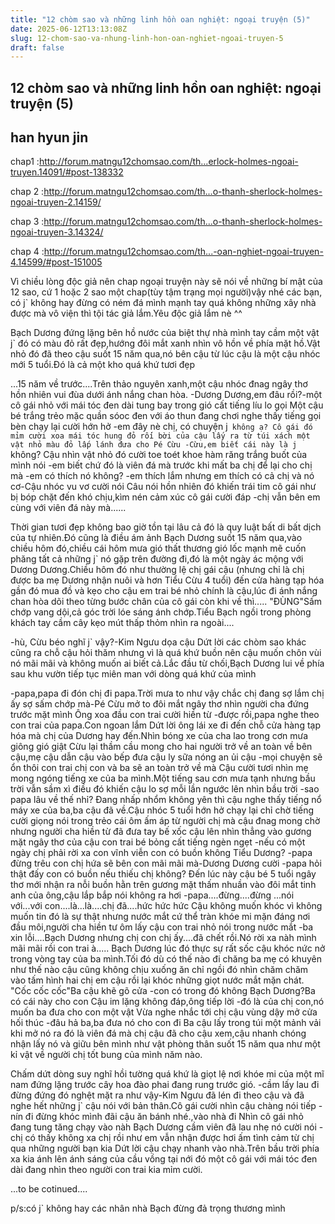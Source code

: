 ```yaml
---
title: "12 chòm sao và những linh hồn oan nghiệt: ngoại truyện (5)"
date: 2025-06-12T13:13:08Z
slug: 12-chom-sao-va-nhung-linh-hon-oan-nghiet-ngoai-truyen-5
draft: false
---
```


## 12 chòm sao và những linh hồn oan nghiệt: ngoại truyện (5)

## han hyun jin

chap1 :http://forum.matngu12chomsao.com/th...erlock-holmes-ngoai-truyen.14091/#post-138332
 
chap 2 :http://forum.matngu12chomsao.com/th...o-thanh-sherlock-holmes-ngoai-truyen-2.14159/
 
chap 3 :http://forum.matngu12chomsao.com/th...o-thanh-sherlock-holmes-ngoai-truyen-3.14324/
 
chap 4 :http://forum.matngu12chomsao.com/th...-oan-nghiet-ngoai-truyen-4.14599/#post-151005
 
Vì chiều lòng độc giả nên chap ngoại truyện này sẽ nói về những bí mật của 12 sao, cứ 1 hoặc 2 sao một chap(tùy tậm trạng mọi người)vậy nhé các bạn, có j` không hay đừng có ném đá mình mạnh tay quá không những xây nhà được mà vô viện thì tội tác giả lắm.Yêu độc giả lắm nè ^^
 
Bạch Dương đứng lặng bên hồ nước của biệt thự nhà mình tay cầm một vật j` đó có màu đỏ rất đẹp,hướng đôi mắt xanh nhìn vô hồn về phía mặt hồ.Vật nhỏ đó đã theo cậu suốt 15 năm qua,nó bên cậu từ lúc cậu là một cậu nhóc mới 5 tuổi.Đó là cả một kho quá khứ tươi đẹp
 
...15 năm về trước....Trên thảo nguyên xanh,một cậu nhóc đnag ngây thơ hồn nhiên vui đùa dưới ánh nắng chan hòa.
-Dương Dương,em đâu rồi?-một cô gái nhỏ với mái tóc đen dài tung bay trong gió cất tiếng líu lo gọi
Một cậu bé trắng trẻo mặc quần sóoc đen với áo thun đang chơi nghe thấy tiếng gọi bèn chạy lại cười hớn hở
-em đây nè chị, có chuyện j` không ạ?
Cô gái đó mỉm cười xoa mái tóc hung đỏ rối bời của cậu lấy ra từ túi xách một vật nhỏ màu đỏ lấp lánh đưa cho Pé Cừu
-Cừu,em biết cái này là j` không?
Cậu nhìn vật nhỏ đó cười toe toét khoe hàm răng trắng buốt của mình nói
-em biết chứ đó là viên đá mà trước khi mất ba chị để lại cho chị mà
-em có thích nó không?
-em thích lắm nhưng em thích có cả chị và nó cơ-Cậu nhóc vu vơ cười nói
Câu nói hồn nhiên đó khiến trái tim cô gái như bị bóp chặt đến khó chịu,kìm nén cảm xúc cô gái cười đáp
-chị vẫn bên em cùng với viên đá này mà......
 
Thời gian tươi đẹp không bao giờ tồn tại lâu cả đó là quy luật bất di bất dịch của tự nhiên.Đó cũng là điều ám ảnh Bạch Dương suốt 15 năm qua,vào chiều hôm đó,chiều cái hôm mưa gió thất thương gió lốc mạnh mẽ cuốn phăng tất cả những j` nó gặp trên đường đi,đó là một ngày ác mộng với Dương Dương.Chiều hôm đó như thường lệ chị gái cậu (nhưng chỉ là chị được ba mẹ Dương nhận nuôi và hơn Tiểu Cừu 4 tuổi) đến cửa hàng tạp hóa gần đó mua đồ và kẹo cho cậu em trai bé nhỏ chính là cậu,lúc đi ánh nắng chan hòa dõi theo từng bước chân của cô gái còn khi về thì.....
"ĐÙNG"Sấm chớp vang dội,cả góc trời lóe sáng ánh chớp.Tiểu Bạch ngồi trong phòng khách tay cầm cây kẹo mút thấp thỏm nhìn ra ngoài....
 
-hù, Cừu béo nghĩ j` vậy?-Kim Ngưu dọa cậu
Dứt lời các chòm sao khác cũng ra chỗ cậu hỏi thăm nhưng vì là quá khứ buồn nên cậu muốn chôn vùi nó mãi mãi và không muốn ai biết cả.Lắc đầu từ chối,Bạch Dương lui về phía sau khu vườn tiếp tục miên man với dòng quá khứ của mình
 
-papa,papa đi đón chị đi papa.Trời mưa to như vậy chắc chị đang sợ lắm chị ấy sợ sấm chớp mà-Pé Cừu mở to đôi mắt ngây thơ nhìn người cha đứng trước mặt mình
Ông xoa đầu con trai cười hiền từ -được rồi,papa nghe theo con trai của papa.Con ngoan lắm
Dứt lời ông lái xe đi đến chỗ cửa hàng tạp hóa mà chị của Dương hay đến.Nhìn bóng xe của cha lao trong cơn mưa giông gió giật Cừu lại thầm cầu mong cho hai người trở về an toàn về bên cậu,mẹ cậu dẫn cậu vào bếp đưa cậu ly sữa nóng an ủi cậu
-mọi chuyện sẽ ổn thôi con trai chị con và ba sẽ an toàn trở về mà
Cậu cười tươi nhìn mẹ mong ngóng tiếng xe của ba mình.Một tiếng sau cơn mưa tạnh nhưng bầu trời vẫn sầm xì điều đó khiến cậu lo sợ mỗi lần ngước lên nhìn bầu trời
-sao papa lâu về thế nhỉ?
Đang nhấp nhổm không yên thì cậu nghe thấy tiếng nổ máy xe của ba,ba cậu đã về.Cậu nhóc 5 tuổi hớn hở chạy lại chỉ chờ tiếng cười giọng nói trong trẻo cái ôm ấm áp từ người chị mà cậu đnag mong chờ nhưng người cha hiền từ đã đưa tay bế xốc cậu lên nhìn thẳng vào gương mặt ngây thơ của cậu con trai bé bỏng cất tiếng ngèn ngẹt
-nếu có một ngày chị phải rời xa con vĩnh viễn con có buồn không Tiểu Dương?
-papa đừng trêu con chị hứa sẽ bên con mãi mãi mà-Dương Dương cười
-papa hỏi thật đấy con có buồn nếu thiếu chị không?
Đến lúc này cậu bé 5 tuổi ngây thơ mới nhận ra nỗi buồn hằn trên gương mặt thấm nhuần vào đôi mắt tinh anh của ông,cậu lắp bắp nói không ra hơi
-papa....đừng....đừng ...nói với...với con....là...là....chị đã....hức hức hức
Cậu không muốn khóc vì không muốn tin đó là sự thật nhưng nước mắt cứ thể tràn khóe mi mặn đáng nơi đầu môi,người cha hiền tư ôm lấy cậu con trai nhỏ nói trong nước mắt
-ba xin lỗi....Bạch Dương nhưng chị con chị ấy....đã chết rồi.Nó rời xa nàh mình mãi mãi rồi con trai à.....
Bạch Dương lúc đó thực sự rất sốc cậu khóc nức nở trong vòng tay của ba mình.Tối đó dù có thế nào đi chăng ba mẹ có khuyên như thế nào cậu cũng không chịu xuống ăn chỉ ngồi đó nhìn chăm chăm vào tấm hình hai chị em cậu rồi lại khóc những giọt nước mắt mặn chát.
"Cốc cốc cốc"Ba cậu khẽ gõ cửa
-con có trong đó không Bạch Dương?Ba có cái này cho con
Cậu im lặng không đáp,ông tiếp lời
-đó là của chị con,nó muốn ba đưa cho con một vật
Vừa nghe nhắc tới chị cậu vùng dậy mở cửa hối thúc
-đâu hả ba,ba đưa nó cho con đi
Ba cậu lấy trong túi một mảnh vải khi mở nó ra đó là viên đá mà chị cậu đã cho cậu xem,cậu nhanh chóng nhận lấy nó và giữu bên mình như vật phòng thân suốt 15 năm qua như một kỉ vật về người chị tốt bung của mình năm nào.
 
Chấm dứt dòng suy nghĩ hồi tường quá khứ là giọt lệ nơi khóe mi của một mĩ nam đứng lặng trước cây hoa đào phai đang rung trước gió.
-cầm lấy lau đi đừng đứng đó nghệt mặt ra như vậy-Kim Ngưu đã lén đi theo cậu và đã nghe hết những j` cậu nói với bản thân.Cô gái cười nhìn cậu chàng nói tiếp -nín đi đừng khóc mình đãi cậu ăn bánh nhé.,vào nhà đi
Nhìn cô gái nhỏ đang tung tăng chạy vào nàh Bạch Dương cầm viên đã lau nhẹ nó cười nói
-chị có thấy không xa chị rồi như em vẫn nhận được hơi ấm tình cảm từ chị qua những người bạn kia
Dứt lời cậu chạy nhanh vào nhà.Trên bầu trời phía xa kia ánh lên ánh sáng của cầu vồng tại nới đó một cô gái với mái tóc đen dài đang nhìn theo người con trai kia mỉm cười.
 
...to be cotinued....
 
p/s:có j` không hay các nhân nhà Bạch đừng đả trọng thương mình